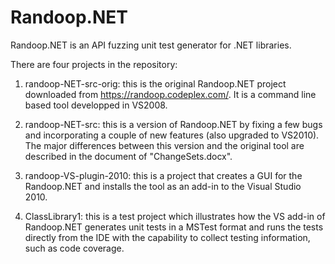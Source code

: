 # Randoop.NET
Randoop.NET is an API fuzzing unit test generator for .NET libraries.

There are four projects in the repository:

1. randoop-NET-src-orig: this is the original Randoop.NET project downloaded from https://randoop.codeplex.com/. It is a command line based tool developped in VS2008.

2. randoop-NET-src: this is a version of Randoop.NET by fixing a few bugs and incorporating a couple of new features (also upgraded to VS2010). The major differences between this version and the original tool are described in the document of "ChangeSets.docx".

3. randoop-VS-plugin-2010: this is a project that creates a GUI for the Randoop.NET and installs the tool as an add-in to the Visual Studio 2010.

4. ClassLibrary1: this is a test project which illustrates how the VS add-in of Randoop.NET generates unit tests in a MSTest format and runs the tests directly from the IDE with the capability to collect testing information, such as code coverage.  